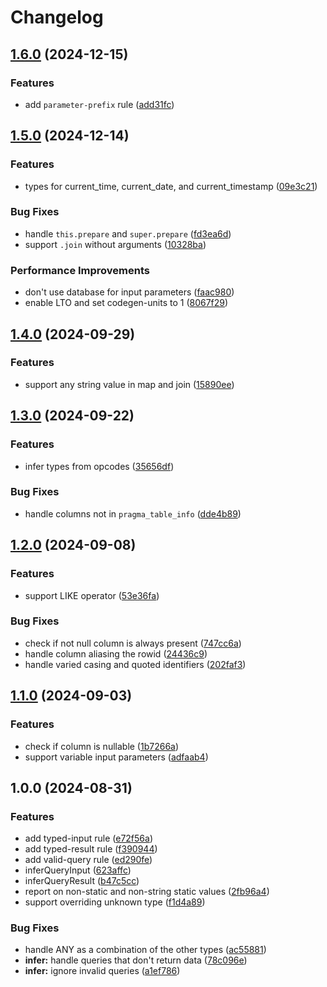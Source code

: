 # Changelog

## [1.6.0](https://github.com/merceyz/eslint-plugin-sqlite/compare/v1.5.0...v1.6.0) (2024-12-15)


### Features

* add `parameter-prefix` rule ([add31fc](https://github.com/merceyz/eslint-plugin-sqlite/commit/add31fc3a7bd5f86dbda6a008995b10e06212d64))

## [1.5.0](https://github.com/merceyz/eslint-plugin-sqlite/compare/v1.4.0...v1.5.0) (2024-12-14)


### Features

* types for current_time, current_date, and current_timestamp ([09e3c21](https://github.com/merceyz/eslint-plugin-sqlite/commit/09e3c21fbf5aebc81d3f29908bab378d4dc4ec90))


### Bug Fixes

* handle `this.prepare` and `super.prepare` ([fd3ea6d](https://github.com/merceyz/eslint-plugin-sqlite/commit/fd3ea6d1e23403c3045aee0955a634627c45f5f3))
* support `.join` without arguments ([10328ba](https://github.com/merceyz/eslint-plugin-sqlite/commit/10328ba2f75866147d1fd76725ad49ffad6b7b87))


### Performance Improvements

* don't use database for input parameters ([faac980](https://github.com/merceyz/eslint-plugin-sqlite/commit/faac9808437b7261ebb0b2bbea966931b12c8389))
* enable LTO and set codegen-units to 1 ([8067f29](https://github.com/merceyz/eslint-plugin-sqlite/commit/8067f2958f53c47363e208bc5cee6774f712ae99))

## [1.4.0](https://github.com/merceyz/eslint-plugin-sqlite/compare/v1.3.0...v1.4.0) (2024-09-29)


### Features

* support any string value in map and join ([15890ee](https://github.com/merceyz/eslint-plugin-sqlite/commit/15890ee19f49285ccfa51874dfd98269f002287e))

## [1.3.0](https://github.com/merceyz/eslint-plugin-sqlite/compare/v1.2.0...v1.3.0) (2024-09-22)


### Features

* infer types from opcodes ([35656df](https://github.com/merceyz/eslint-plugin-sqlite/commit/35656df595dafc8bf5b00c7c44b19a15798c9246))


### Bug Fixes

* handle columns not in `pragma_table_info` ([dde4b89](https://github.com/merceyz/eslint-plugin-sqlite/commit/dde4b896d909fc4b01d781e9439fcbdaaead3433))

## [1.2.0](https://github.com/merceyz/eslint-plugin-sqlite/compare/v1.1.0...v1.2.0) (2024-09-08)


### Features

* support LIKE operator ([53e36fa](https://github.com/merceyz/eslint-plugin-sqlite/commit/53e36fa4ea170c14bf9eb53e883b672123c6c30f))


### Bug Fixes

* check if not null column is always present ([747cc6a](https://github.com/merceyz/eslint-plugin-sqlite/commit/747cc6a433b1513d098fa982384d54b8aa7a33dc))
* handle column aliasing the rowid ([24436c9](https://github.com/merceyz/eslint-plugin-sqlite/commit/24436c9a4f911059943e28c05c99710c8874727a))
* handle varied casing and quoted identifiers ([202faf3](https://github.com/merceyz/eslint-plugin-sqlite/commit/202faf329d20fb7a4f90da53643d64025b5fc5e2))

## [1.1.0](https://github.com/merceyz/eslint-plugin-sqlite/compare/v1.0.0...v1.1.0) (2024-09-03)


### Features

* check if column is nullable ([1b7266a](https://github.com/merceyz/eslint-plugin-sqlite/commit/1b7266adfeea78de07a6b0efc35e4d9fd94f6537))
* support variable input parameters ([adfaab4](https://github.com/merceyz/eslint-plugin-sqlite/commit/adfaab4b02714d97eb2a897c67e861cf310155bc))

## 1.0.0 (2024-08-31)


### Features

* add typed-input rule ([e72f56a](https://github.com/merceyz/eslint-plugin-sqlite/commit/e72f56a62d8be433003ff67019348763e4bc5826))
* add typed-result rule ([f390944](https://github.com/merceyz/eslint-plugin-sqlite/commit/f39094434ac6cf891fc2c7da84bd7c47ebe9db29))
* add valid-query rule ([ed290fe](https://github.com/merceyz/eslint-plugin-sqlite/commit/ed290fea7c868f3492dcf4e4409b98ab223843ef))
* inferQueryInput ([623affc](https://github.com/merceyz/eslint-plugin-sqlite/commit/623affc498079782036b06407f276c36a0771929))
* inferQueryResult ([b47c5cc](https://github.com/merceyz/eslint-plugin-sqlite/commit/b47c5cca521bfb256be55b7086f012a0fdc79d93))
* report on non-static and non-string static values ([2fb96a4](https://github.com/merceyz/eslint-plugin-sqlite/commit/2fb96a48b01b0d9e9be93ddb34a9e7a528e7e62a))
* support overriding unknown type ([f1d4a89](https://github.com/merceyz/eslint-plugin-sqlite/commit/f1d4a89f72d6dc8521154e2d3b368a383154cf8d))


### Bug Fixes

* handle ANY as a combination of the other types ([ac55881](https://github.com/merceyz/eslint-plugin-sqlite/commit/ac55881176174535842df6d0f33e049dba97cf76))
* **infer:** handle queries that don't return data ([78c096e](https://github.com/merceyz/eslint-plugin-sqlite/commit/78c096ec2c9f472070a2af30a3c94d9eeda1ed7f))
* **infer:** ignore invalid queries ([a1ef786](https://github.com/merceyz/eslint-plugin-sqlite/commit/a1ef786c378cdd4f51861811226e9c41fad0cbd4))
